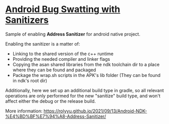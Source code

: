 # [Android Bug Swatting with Sanitizers](https://android-developers.googleblog.com/2017/08/android-bug-swatting-with-sanitizers.html)
Sample of enabling **Address Sanitizer** for android native project.

Enabling the sanitizer is a matter of:
- Linking to the shared version of the c++ runtime
- Providing the needed compiler and linker flags
- Copying the asan shared libraries from the ndk toolchain dir to a place where they can be found and packaged
- Package the wrap.sh scripts in the APK's lib folder (They can be found in ndk's root dir)

Additionally, here we set up an additional build type in gradle, so all relevant operations are
only performed for the new "sanitize" build type, and won't affect either the debug or the release build.

More information: https://rolyyu.github.io/2021/09/13/Android-NDK-%E4%BD%BF%E7%94%A8-Address-Sanitizer/

